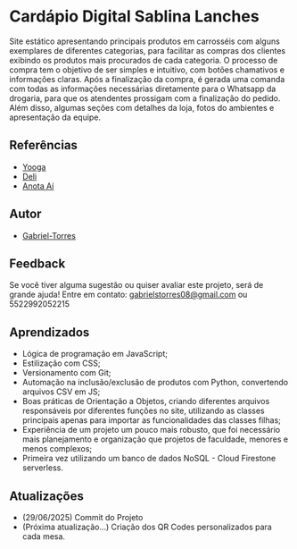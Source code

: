# Cardápio Digital Sablina Lanches


Site estático apresentando principais produtos em carrosséis com alguns exemplares de diferentes categorias, para facilitar as compras dos clientes exibindo os produtos mais procurados de cada categoria. O processo de compra tem o objetivo de ser simples e intuitivo, com botões chamativos e informações claras. Após a finalização da compra, é gerada uma comanda com todas as informações necessárias diretamente para o Whatsapp da drogaria, para que os atendentes prossigam com a finalização do pedido. Além disso, algumas seções com detalhes da loja, fotos do ambientes e apresentação da equipe.


## Referências

 - [Yooga](https://beta.site.yooga.com.br/)
 - [Deli](https://deli.com.br/pt-br/criar-uma-conta/?device=c&utm_term=anota%C3%AD&utm_campaign=DELI_BR_SEARCH_CONQUEST_DESK&utm_source=adwords&utm_medium=ppc&hsa_acc=1925680188&hsa_cam=22705977305&hsa_grp=179764950125&hsa_ad=759995921455&hsa_src=g&hsa_tgt=kwd-2235641938491&hsa_kw=anota%C3%AD&hsa_mt=p&hsa_net=adwords&hsa_ver=3&gad_source=1&gad_campaignid=22705977305&gbraid=0AAAAAotEYb8L2kRibO8X-oa-wpley5HJI&gclid=Cj0KCQjwyIPDBhDBARIsAHJyyViVObkNto9aA5zR2uN3c0Tng__AJpDp6nHhZC9J9Mt_I5mJP89ltg8aAvPrEALw_wcB)
 - [Anota Aí](https://anota.ai/home/delivery-via-whatsapp-anota-ai-home-8/)


## Autor

- [Gabriel-Torres](https://github.com/gabTorres2003)


## Feedback

Se você tiver alguma sugestão ou quiser avaliar este projeto, será de grande ajuda! Entre em contato: gabrielstorres08@gmail.com ou 5522992052215


## Aprendizados
 
- Lógica de programação em JavaScript;
- Estilização com CSS;
- Versionamento com Git;
- Automação na inclusão/exclusão de produtos com Python, convertendo arquivos CSV em JS;
- Boas práticas de Orientação a Objetos, criando diferentes arquivos responsáveis por diferentes funções no site, utilizando as classes principais apenas para importar as funcionalidades das classes filhas;
- Experiência de um projeto um pouco mais robusto, que foi necessário mais planejamento e organização que projetos de faculdade, menores e menos complexos;
- Primeira vez utilizando um banco de dados NoSQL - Cloud Firestone serverless.

## Atualizações

- (29/06/2025) Commit do Projeto
- (Próxima atualização...) Criação dos QR Codes personalizados para cada mesa.
